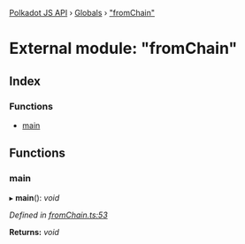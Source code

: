 [Polkadot JS API](../README.md) › [Globals](../globals.md) › ["fromChain"](_fromchain_.md)

# External module: "fromChain"

## Index

### Functions

* [main](_fromchain_.md#main)

## Functions

###  main

▸ **main**(): *void*

*Defined in [fromChain.ts:53](https://github.com/polkadot-js/api/blob/849f519efe/packages/typegen/src/fromChain.ts#L53)*

**Returns:** *void*
